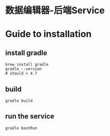 数据编辑器-后端Service
==============================

# Guide to installation

## install gradle

```shell
brew install gradle
gradle --version 
# should > 4.7
```

## build
```shell
gradle build
```

## run the service 
```shell
gradle bootRun
```

